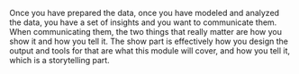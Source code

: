 Once you have prepared the data, once you have modeled and analyzed the data,
you have a set of insights and you want to communicate them. When communicating them, the
two things that really matter are how you show it and how you tell it. The show part is effectively
how you design the output and tools for that are what this module will cover, and how you tell it,
which is a storytelling part.
